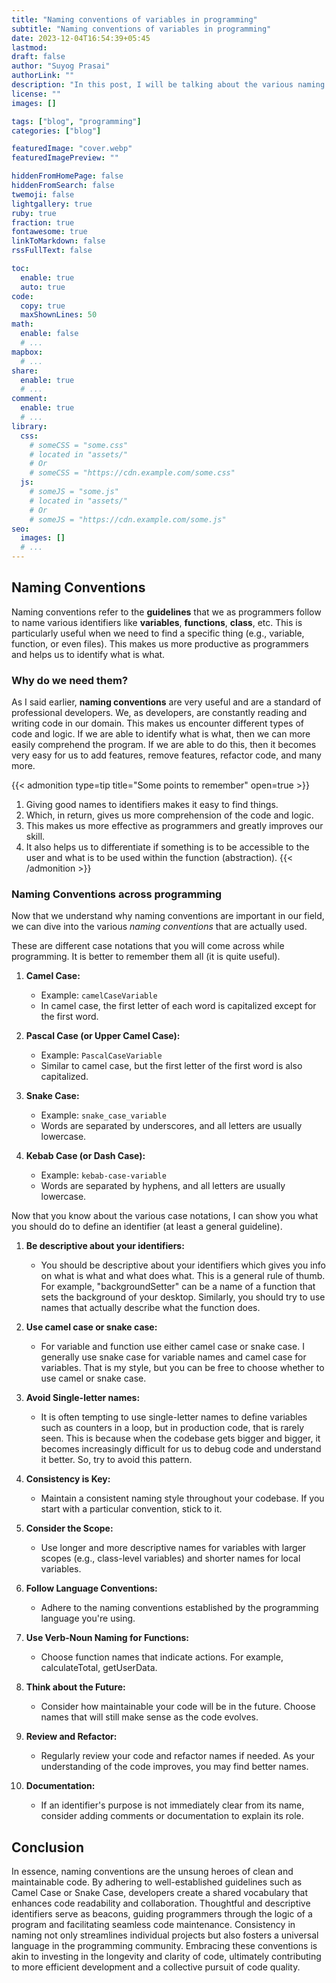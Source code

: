 ```yaml
---
title: "Naming conventions of variables in programming"
subtitle: "Naming conventions of variables in programming"
date: 2023-12-04T16:54:39+05:45
lastmod: 
draft: false 
author: "Suyog Prasai"
authorLink: ""
description: "In this post, I will be talking about the various naming conventions that we use to name variables, classes, functions, etc. I hope that this is particularly useful to those who are new in this."
license: ""
images: []

tags: ["blog", "programming"]
categories: ["blog"]

featuredImage: "cover.webp"
featuredImagePreview: ""

hiddenFromHomePage: false
hiddenFromSearch: false
twemoji: false
lightgallery: true
ruby: true
fraction: true
fontawesome: true
linkToMarkdown: false
rssFullText: false

toc:
  enable: true
  auto: true
code:
  copy: true
  maxShownLines: 50
math:
  enable: false
  # ...
mapbox:
  # ...
share:
  enable: true
  # ...
comment:
  enable: true
  # ...
library:
  css:
    # someCSS = "some.css"
    # located in "assets/"
    # Or
    # someCSS = "https://cdn.example.com/some.css"
  js:
    # someJS = "some.js"
    # located in "assets/"
    # Or
    # someJS = "https://cdn.example.com/some.js"
seo:
  images: []
  # ...
---
```


## Naming Conventions

Naming conventions refer to the **guidelines** that we as programmers follow to name various identifiers like **variables**, **functions**, **class**, etc. This is particularly useful when we need to find a specific thing (e.g., variable, function, or even files). This makes us more productive as programmers and helps us to identify what is what.

<!--more-->

### Why do we need them?

As I said earlier, **naming conventions** are very useful and are a standard of professional developers. We, as developers, are constantly reading and writing code in our domain. This makes us encounter different types of code and logic. If we are able to identify what is what, then we can more easily comprehend the program. If we are able to do this, then it becomes very easy for us to add features, remove features, refactor code, and many more.

{{< admonition type=tip title="Some points to remember" open=true >}}
1. Giving good names to identifiers makes it easy to find things.
2. Which, in return, gives us more comprehension of the code and logic.
3. This makes us more effective as programmers and greatly improves our skill.
4. It also helps us to differentiate if something is to be accessible to the user and what is to be used within the function (abstraction).
{{< /admonition >}}

### Naming Conventions across programming

Now that we understand why naming conventions are important in our field, we can dive into the various _naming conventions_ that are actually used.

These are different case notations that you will come across while programming. It is better to remember them all (it is quite useful).

1. **Camel Case:**
   - Example: `camelCaseVariable`
   - In camel case, the first letter of each word is capitalized except for the first word.

2. **Pascal Case (or Upper Camel Case):**
   - Example: `PascalCaseVariable`
   - Similar to camel case, but the first letter of the first word is also capitalized.

3. **Snake Case:**
   - Example: `snake_case_variable`
   - Words are separated by underscores, and all letters are usually lowercase.

4. **Kebab Case (or Dash Case):**
   - Example: `kebab-case-variable`
   - Words are separated by hyphens, and all letters are usually lowercase.

Now that you know about the various case notations, I can show you what you should do to define an identifier (at least a general guideline).

1. **Be descriptive about your identifiers:**
   - You should be descriptive about your identifiers which gives you info on what is what and what does what. This is a general rule of thumb. For example, "backgroundSetter" can be a name of a function that sets the background of your desktop. Similarly, you should try to use names that actually describe what the function does.

2. **Use camel case or snake case:**
   - For variable and function use either camel case or snake case. I generally use snake case for variable names and camel case for variables. That is my style, but you can be free to choose whether to use camel or snake case.

3. **Avoid Single-letter names:**
   - It is often tempting to use single-letter names to define variables such as counters in a loop, but in production code, that is rarely seen. This is because when the codebase gets bigger and bigger, it becomes increasingly difficult for us to debug code and understand it better. So, try to avoid this pattern.

4. **Consistency is Key:**
   - Maintain a consistent naming style throughout your codebase. If you start with a particular convention, stick to it.

5. **Consider the Scope:**
   - Use longer and more descriptive names for variables with larger scopes (e.g., class-level variables) and shorter names for local variables.

6. **Follow Language Conventions:**
   - Adhere to the naming conventions established by the programming language you're using.

7. **Use Verb-Noun Naming for Functions:**
   - Choose function names that indicate actions. For example, calculateTotal, getUserData.

8. **Think about the Future:**
   - Consider how maintainable your code will be in the future. Choose names that will still make sense as the code evolves.

9. **Review and Refactor:**
   - Regularly review your code and refactor names if needed. As your understanding of the code improves, you may find better names.

10. **Documentation:**
    - If an identifier's purpose is not immediately clear from its name, consider adding comments or documentation to explain its role.

## Conclusion

In essence, naming conventions are the unsung heroes of clean and maintainable code. By adhering to well-established guidelines such as Camel Case or Snake Case, developers create a shared vocabulary that enhances code readability and collaboration. Thoughtful and descriptive identifiers serve as beacons, guiding programmers through the logic of a program and facilitating seamless code maintenance. Consistency in naming not only streamlines individual projects but also fosters a universal language in the programming community. Embracing these conventions is akin to investing in the longevity and clarity of code, ultimately contributing to more efficient development and a collective pursuit of code quality.
